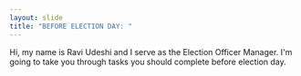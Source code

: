 ```yaml
---
layout: slide
title: "BEFORE ELECTION DAY: "
---
```


Hi, my name is Ravi Udeshi and I serve as the Election Officer Manager. I&#39;m going to take you through tasks you should complete before election day.
